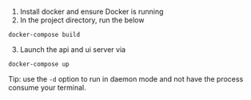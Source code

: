 1. Install docker and ensure Docker is running
2. In the project directory, run the below
```
docker-compose build
```
3. Launch the api and ui server via
```
docker-compose up
```
Tip: use the `-d` option to run in daemon mode and not have the process consume your terminal.

